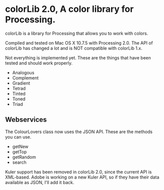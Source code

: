# colorLib 2.0, A color library for Processing.

colorLib is a library for Processing that allows you to work with colors.

Compiled and tested on Mac OS X 10.7.5 with Processing 2.0. The API of colorLib has changed a lot and is NOT compatible with colorLib 1.x.

Not everything is implemented yet. These are the things that have been tested and should work properly.

* Analogous
* Complement
* Gradient
* Tetrad
* Tinted
* Toned
* Triad

## Webservices

The ColourLovers class now uses the JSON API. These are the methods you can use.

* getNew
* getTop
* getRandom
* search

Kuler support has been removed in colorLib 2.0, since the current API is XML-based. Adobe is working on a new Kuler API, so if they have their data available as JSON, I'll add it back.